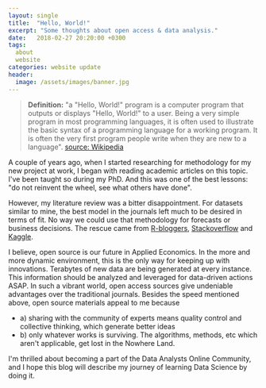 ```yaml
---
layout: single
title:  "Hello, World!"
excerpt: "Some thoughts about open access & data analysis."
date:   2018-02-27 20:20:00 +0300
tags:
  about
  website
categories: website update
header:
  image: /assets/images/banner.jpg
---
```

> **Definition:** "a "Hello, World!" program is a computer program that outputs or displays "Hello, World!" to a user. Being a very simple program in most programming languages, it is often used to illustrate the basic syntax of a programming language for a working program. It is often the very first program people write when they are new to a language". [source: Wikipedia](https://en.wikipedia.org/wiki/%22Hello,_World!%22_program)

A couple of years ago, when I started researching for methodology for my new project at work, I began with reading academic articles on this topic. I've been taught so during my PhD. And this was one of the best lessons: "do not reinvent the wheel, see what others have done".  

However, my literature review was a bitter disappointment. For datasets similar to mine, the best model in the journals left much to be desired in terms of fit. No way we could use that methodology for forecasts or business decisions. The rescue came from [R-bloggers](https://www.r-bloggers.com), [Stackoverflow](https://stackoverflow.com) and [Kaggle](https://www.kaggle.com).

I believe, open source is our future in Applied Economics. In the more and more dynamic
environment, this is the only way for keeping up with innovations. Terabytes of new data are being generated at every instance. This information should be analyzed and leveraged for data-driven actions ASAP. In such a vibrant world, open access sources give undeniable advantages over the traditional journals. Besides the speed mentioned above, open source materials appeal to me because   

* a) sharing with the community of experts means quality control and collective thinking, which generate better ideas
* b) only whatever works is surviving. The algorithms, methods, etc which aren't applicable, get lost in the
Nowhere Land.

I'm thrilled about becoming a part of the Data Analysts Online Community, and I hope this blog will describe my journey of learning Data Science by doing it.
